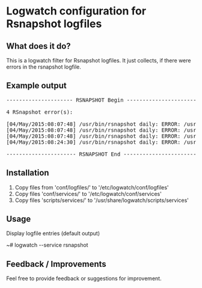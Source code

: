 Logwatch configuration for Rsnapshot logfiles
=

What does it do?
-

This is a logwatch filter for Rsnapshot logfiles. It just collects, if there were errors in the rsnapshot logfile. 

Example output
-
<pre>
--------------------- RSNAPSHOT Begin ------------------------

4 RSnapshot error(s):

[04/May/2015:08:07:48] /usr/bin/rsnapshot daily: ERROR: /usr/bin/rsync returned 255 while processing user@192.168.2.1:/my/dir1
[04/May/2015:08:07:48] /usr/bin/rsnapshot daily: ERROR: /usr/bin/rsync returned 255 while processing user@192.168.2.1:/my/dir2
[04/May/2015:08:07:48] /usr/bin/rsnapshot daily: ERROR: /usr/bin/rsync returned 255 while processing user@192.168.2.1:/my/dir3
[04/May/2015:08:24:30] /usr/bin/rsnapshot daily: ERROR: /usr/bin/rsnapshot daily: completed, but with some errors

---------------------- RSNAPSHOT End -------------------------
</pre>


Installation
-

1. Copy files from 'conf/logfiles/' to '/etc/logwatch/conf/logfiles'
2. Copy files 'conf/services/' to '/etc/logwatch/conf/services'
3. Copy files 'scripts/services/' to '/usr/share/logwatch/scripts/services'

Usage
-

Display logfile entries (default output)

~# logwatch --service rsnapshot


Feedback / Improvements
-

Feel free to provide feedback or suggestions for improvement.